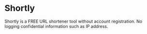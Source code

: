 # Shortly
Shortly is a FREE URL shortener tool without account registration. No logging confidential information such as IP address.
